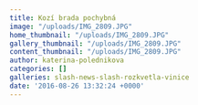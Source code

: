 ```yaml
---
title: Kozí brada pochybná
image: "/uploads/IMG_2809.JPG"
home_thumbnail: "/uploads/IMG_2809.JPG"
gallery_thumbnail: "/uploads/IMG_2809.JPG"
content_thumbnail: "/uploads/IMG_2809.JPG"
author: katerina-polednikova
categories: []
galleries: slash-news-slash-rozkvetla-vinice
date: '2016-08-26 13:32:24 +0000'
---
```

